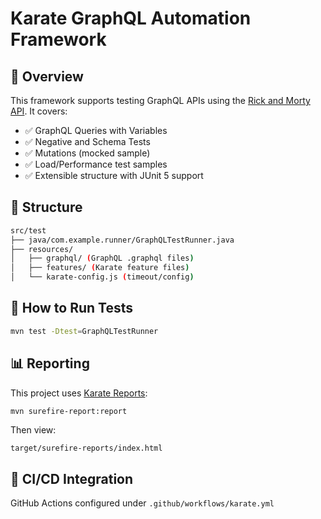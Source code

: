 # Karate GraphQL Automation Framework

## 🚀 Overview
This framework supports testing GraphQL APIs using the [Rick and Morty API](https://rickandmortyapi.com/graphql). It covers:

- ✅ GraphQL Queries with Variables
- ✅ Negative and Schema Tests
- ✅ Mutations (mocked sample)
- ✅ Load/Performance test samples
- ✅ Extensible structure with JUnit 5 support

## 🧱 Structure
```bash
src/test
├── java/com.example.runner/GraphQLTestRunner.java
├── resources/
│   ├── graphql/ (GraphQL .graphql files)
│   ├── features/ (Karate feature files)
│   └── karate-config.js (timeout/config)
```

## 🏃 How to Run Tests
```bash
mvn test -Dtest=GraphQLTestRunner
```

## 📊 Reporting
This project uses [Karate Reports](https://github.com/intuit/karate#reporting):
```bash
mvn surefire-report:report
```
Then view:
```
target/surefire-reports/index.html
```

## 🧪 CI/CD Integration
GitHub Actions configured under `.github/workflows/karate.yml`
